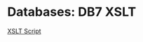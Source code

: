 # Databases: DB7 XSLT

[XSLT Script](https://lagunita.stanford.edu/assets/courseware/v1/ce714dc604d571c7265c5471ba0cfbd6/c4x/DB/XSLT/asset/XSLT.txt)